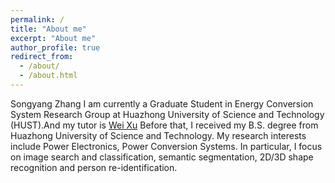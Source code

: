 ```yaml
---
permalink: /
title: "About me"
excerpt: "About me"
author_profile: true
redirect_from: 
  - /about/
  - /about.html
---
```


Songyang Zhang
I am currently a Graduate Student in Energy Conversion System Research Group at Huazhong University of Science and Technology (HUST).And my tutor is
[Wei Xu](http://machinececs.seee.hust.edu.cn/info/1037/1397.htm)
Before that, I received my B.S. degree from Huazhong University of Science and Technology.
My research interests include Power Electronics, Power Conversion Systems. 
In particular, I focus on image search and classification, semantic segmentation, 2D/3D shape recognition and person re-identification.
